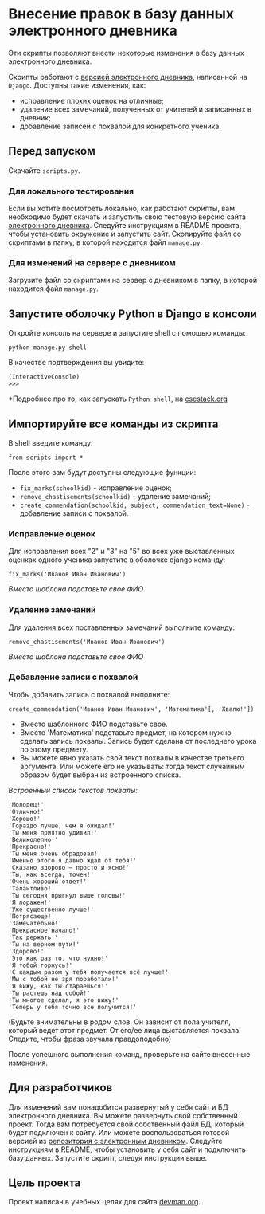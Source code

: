 # Внесение правок в базу данных электронного дневника

Эти скрипты позволяют внести некоторые изменения в базу данных электронного дневника.


Скрипты работают с [версией электронного дневника](https://github.com/devmanorg/e-diary/tree/master), написанной на `Django`.
Доступны такие изменения, как:
- исправление плохих оценок на отличные;
- удаление всех замечаний, полученных от учителей и записанных в дневник;
- добавление записей с похвалой для конкретного ученика.

## Перед запуском
Скачайте `scripts.py`.
### Для локального тестирования
Если вы хотите посмотреть локально, как работают скрипты, 
вам необходимо будет скачать и запустить свою тестовую версию сайта [электронного дневника](https://github.com/devmanorg/e-diary/tree/master).
Следуйте инструкциям в README проекта, чтобы установить окружение и запустить сайт.
Скопируйте файл со скриптами в папку, в которой находится файл `manage.py`.
### Для изменений на сервере с дневником
Загрузите файл со скриптами на сервер с дневником в папку, в которой находится файл `manage.py`.

## Запустите оболочку Python в Django в консоли
Откройте консоль на сервере и запустите shell с помощью команды:
```
python manage.py shell
```
В качестве подтверждения вы увидите:
```
(InteractiveConsole)
>>>
```
*Подробнее про то, как запускать `Python shell`, на [csestack.org](https://www.csestack.org/open-python-shell-django/)

## Импортируйте все команды из скрипта
В shell введите команду:
```
from scripts import *
```

После этого вам будут доступны следующие функции:
- `fix_marks(schoolkid)` - исправление оценок;
- `remove_chastisements(schoolkid)` - удаление замечаний;
- `create_commendation(schoolkid, subject, commendation_text=None)` - добавление записи с похвалой.

### Исправление оценок
Для исправления всех "2" и "3" на "5" во всех уже выставленных оценках одного ученика запустите в оболочке django команду:
```
fix_marks('Иванов Иван Иванович')
```
*Вместо шаблона подставьте свое ФИО*

### Удаление замечаний
Для удаления всех поставленных замечаний выполните команду:
```
remove_chastisements('Иванов Иван Иванович')
```
*Вместо шаблона подставьте свое ФИО*

### Добавление записи с похвалой
Чтобы добавить запись с похвалой выполните:
```
create_commendation('Иванов Иван Иванович', 'Математика'[, 'Хвалю!'])
```
- Вместо шаблонного ФИО подставьте свое.
- Вместо 'Математика' подставьте предмет, на котором нужно сделать запись похвалы.
Запись будет сделана от последнего урока по этому предмету.
- Вы можете явно указать свой текст похвалы в качестве третьего аргумента. Или можете его не указывать: тогда текст случайным образом будет выбран из встроенного списка.

*Встроенный список текстов похвалы:*
```
'Молодец!'
'Отлично!'
'Хорошо!'
'Гораздо лучше, чем я ожидал!'
'Ты меня приятно удивил!'
'Великолепно!'
'Прекрасно!'
'Ты меня очень обрадовал!'
'Именно этого я давно ждал от тебя!'
'Сказано здорово – просто и ясно!'
'Ты, как всегда, точен!'
'Очень хороший ответ!'
'Талантливо!'
'Ты сегодня прыгнул выше головы!'
'Я поражен!'
'Уже существенно лучше!'
'Потрясающе!'
'Замечательно!'
'Прекрасное начало!'
'Так держать!'
'Ты на верном пути!'
'Здорово!'
'Это как раз то, что нужно!'
'Я тобой горжусь!'
'С каждым разом у тебя получается всё лучше!'
'Мы с тобой не зря поработали!'
'Я вижу, как ты стараешься!'
'Ты растешь над собой!'
'Ты многое сделал, я это вижу!'
'Теперь у тебя точно все получится!'
```
(Будьте внимательны в родом слов. Он зависит от пола учителя, который ведет этот предмет. От его/ее лица выставляется похвала. 
Следите, чтобы фраза звучала правдоподобно)

После успешного выполнения команд, проверьте на сайте внесенные изменения.
## Для разработчиков
Для изменений вам понадобится развернутый у себя сайт и БД электронного дневника. 
Вы можете развернуть свой собственный проект. Тогда вам потребуется свой собственный файл БД, который будет подключен к сайту.
Или можете воспользоваться готовой версией из [репозитория с электронным дневником](https://www.csestack.org/open-python-shell-django/).
Следуйте инструкциям в README, чтобы установить у себя сайт и подключить базу данных.
Запустите скрипт, следуя инструкции выше.

## Цель проекта
Проект написан в учебных целях для сайта [devman.org](https://dvmn.org/).
